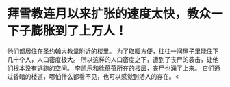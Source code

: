 # 拜雪教连月以来扩张的速度太快，教众一下子膨胀到了上万人！
他们都居住在圣约翰大教堂附近的楼里。
为了取暖方便，往往一间屋子里能住下几十个人，人口密度极大。
所以这样的人口密度之下，遭到了丧尸的袭击，让他们根本没有逃跑的空间。
李凯乐和徐蓓蓓所在的楼层，丧尸也涌了上来。
它们通过昏暗的楼道，哪怕什么都看不见，也可以感觉到活人的存在。<

